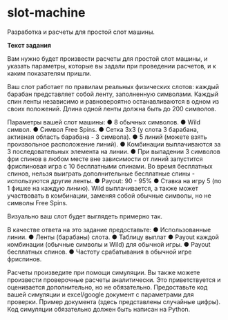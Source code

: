# slot-machine
Разработка и расчеты для простой слот машины. 

**Текст задания**

Вам нужно будет произвести расчеты для простой слот машины, и указать параметры, которые вы задали при проведении расчетов, и к каким показателям пришли. 

Ваш слот работает по правилам реальных физических слотов: каждый барабан представляет собой ленту, заполненную символами. Каждый спин ленты независимо и равновероятно останавливаются в одном из своих положений. Длина одной ленты должна быть до 200 символов.

Параметры вашей слот машины:
●	8 обычных символов.
●	Wild символ.
●	Символ Free Spins.
●	Сетка 3х3 (у слота 3 барабана, активная область барабана - 3 символа).
●	5 линий (можете взять произвольное расположение линий).
●	Комбинации выплачиваются за 3 последовательных элемента на линии.
●	При выпадении 3 символов фри спинов в любом месте вне зависимости от линий запустится фриспиновая игра с 10  бесплатными спинами. Во время бесплатных спинов, нельзя выиграть дополнительные бесплатные спины - используются другие ленты.
●	Payout: 90 - 95%
●	Ставка на игру 5 (по 1 фишке на каждую линию).
Wild выплачивается, а также может участвовать в комбинации, заменяя собой обычные символы, но не символы Free Spins.

Визуально ваш слот будет выглядеть примерно так.

В качестве ответа на это задание предоставьте:
●	Использованные линии.
●	Ленты (барабаны) слота.
●	Таблицу выплат
●	Payout каждой комбинации (обычные символы и Wild) для обычной игры.
●	Payout бесплатных спинов.
●	Частоту срабатывания в обычной игре фриспинов.

Расчеты произведите при помощи симуляции. Вы также можете произвести проверочные расчеты аналитически. Это приветствуется и оценивается дополнительно, но не обязательно. Предоставьте код вашей симуляции и excel/google документ с параметрами для проверки. Пример документа (здесь представлены случайные цифры). Код симуляции обязательно должен быть написан на Python.

